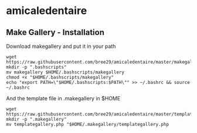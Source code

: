 # amicaledentaire

## Make Gallery - Installation
Download makegallery and put it in your path

    wget https://raw.githubusercontent.com/bree29/amicaledentaire/master/makegallery
    mkdir -p ".bashscripts"
    mv makegallery $HOME/.bashscripts/makegallery
    chmod +x "$HOME/.bashscripts/makegallery"
    echo "export PATH=\"$HOME/.bashscripts:$PATH\"" >> ~/.bashrc && source ~/.bashrc

And the template file in .makegallery in $HOME

    wget https://raw.githubusercontent.com/bree29/amicaledentaire/master/template/templategallery.php
    mkdir -p ".makegallery"
    mv templategallery.php "$HOME/.makegallery/templategallery.php
